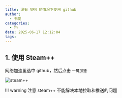 ```yaml
---
title: 没有 VPN 的情况下使用 github
author:
  - 书爱
categories:
  - 巧
date: 2025-06-17 12:12:04
tags:
---
```


## 1. 使用 Steam++

网络加速里选中 github，然后点击 `一键加速`

![steam++](2025-06-17-12-19-06.png)

!!! warning 注意
    steam++ 不能解决本地拉取和推送的问题
